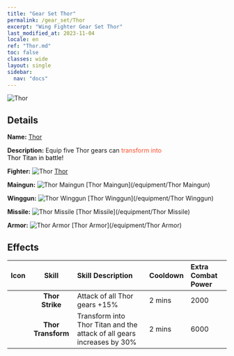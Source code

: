 ```yaml
---
title: "Gear Set Thor"
permalink: /gear_set/Thor
excerpt: "Wing Fighter Gear Set Thor"
last_modified_at: 2023-11-04
locale: en
ref: "Thor.md"
toc: false
classes: wide
layout: single
sidebar:
  nav: "docs"
---
```



![Thor](/images/suit_icon_2.png)

## Details

 **Name:** [Thor](/gear_set/Thor) 

 **Description:** Equip five Thor gears can <span style="color: #FF502E">transform into</span><br/><span style="color: #000000;"> Thor Titan in battle!</span> 

 **Fighter:** ![Thor](/images/ship/fj_img102_p.png) [Thor](/fighter/Thor) 

 **Maingun:** ![Thor Maingun](/images/equipment/zhupao7_p.png) [Thor Maingun](/equipment/Thor Maingun) 

 **Winggun:** ![Thor Winggun](/images/equipment/fupao7_p.png) [Thor Winggun](/equipment/Thor Winggun) 

 **Missile:** ![Thor Missile](/images/equipment/daodan6_p.png) [Thor Missile](/equipment/Thor Missile) 

 **Armor:** ![Thor Armor](/images/equipment/zhuangjia7_p.png) [Thor Armor](/equipment/Thor Armor) 



## Effects

  |  Icon  |      Skill   | Skill Description | Cooldown | Extra Combat Power |
  |:-------|:------------:|:------------------|:---------|:-------------------|
  |  | **Thor Strike** | Attack of all Thor gears +15% | 2 mins | 2000 |
  |  | **Thor Transform** | Transform into Thor Titan and the attack of all gears increases by 30% | 2 mins | 6000 |


